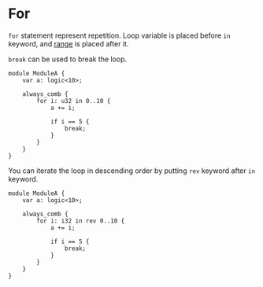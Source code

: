 # For

`for` statement represent repetition.
Loop variable is placed before `in` keyword,
and [range](../04_expression/07_range.md) is placed after it.

`break` can be used to break the loop.

```veryl,playground
module ModuleA {
    var a: logic<10>;

    always_comb {
        for i: u32 in 0..10 {
            a += i;

            if i == 5 {
                break;
            }
        }
    }
}
```

You can iterate the loop in descending order by putting `rev` keyword after `in` keyword.

```veryl,playground
module ModuleA {
    var a: logic<10>;

    always_comb {
        for i: i32 in rev 0..10 {
            a += i;

            if i == 5 {
                break;
            }
        }
    }
}
```
